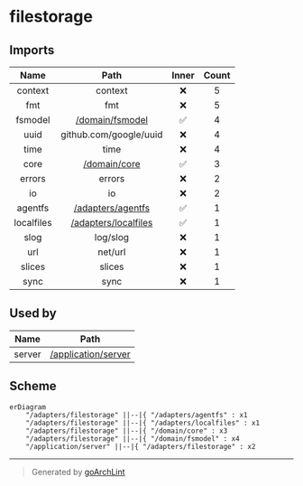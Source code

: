 # filestorage

## Imports

|    Name    |                  Path                   | Inner | Count |
|:----------:|:---------------------------------------:|:-----:|:-----:|
|  context   |                 context                 |  ❌   |   5   |
|    fmt     |                   fmt                   |  ❌   |   5   |
|  fsmodel   | [/domain/fsmodel](../domain/fsmodel.md) |  ✅   |   4   |
|    uuid    |         github.com/google/uuid          |  ❌   |   4   |
|    time    |                  time                   |  ❌   |   4   |
|    core    |    [/domain/core](../domain/core.md)    |  ✅   |   3   |
|   errors   |                 errors                  |  ❌   |   2   |
|     io     |                   io                    |  ❌   |   2   |
|  agentfs   |     [/adapters/agentfs](agentfs.md)     |  ✅   |   1   |
| localfiles |  [/adapters/localfiles](localfiles.md)  |  ✅   |   1   |
|    slog    |                log/slog                 |  ❌   |   1   |
|    url     |                 net/url                 |  ❌   |   1   |
|   slices   |                 slices                  |  ❌   |   1   |
|    sync    |                  sync                   |  ❌   |   1   |

## Used by

|  Name  |                      Path                       |
|:------:|:-----------------------------------------------:|
| server | [/application/server](../application/server.md) |

## Scheme

```mermaid
erDiagram
    "/adapters/filestorage" ||--|{ "/adapters/agentfs" : x1
    "/adapters/filestorage" ||--|{ "/adapters/localfiles" : x1
    "/adapters/filestorage" ||--|{ "/domain/core" : x3
    "/adapters/filestorage" ||--|{ "/domain/fsmodel" : x4
    "/application/server" ||--|{ "/adapters/filestorage" : x2
```

---

> Generated by [goArchLint](https://github.com/gbh007/goarchlint)
